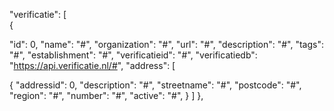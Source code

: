 "verificatie": [  
{

"id": 0,
"name": "#",
"organization": "#",
"url": "#",
"description": "#",
"tags": "#",
"establishment": "#",
"verificatieid": "#",
"verificatiedb": "https://api.verificatie.nl/#",
"address": [ 

{
"addressid": 0,
"description": "#",
"streetname": "#",
"postcode": "#",
"region": "#",
"number": "#",
"active": "#",
  }
 ]
},

